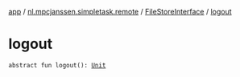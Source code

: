[app](../../index.md) / [nl.mpcjanssen.simpletask.remote](../index.md) / [FileStoreInterface](index.md) / [logout](.)

# logout

`abstract fun logout(): `[`Unit`](https://kotlinlang.org/api/latest/jvm/stdlib/kotlin/-unit/index.html)